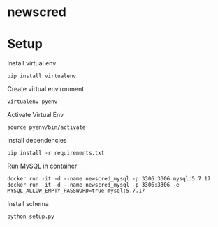 # newscred


Setup
======

Install virtual env
```
pip install virtualenv
```


Create virtual environment
```
virtualenv pyenv
```

Activate Virtual Env
```
source pyenv/bin/activate
```

install dependencies

```
pip install -r requirements.txt
```

Run MySQL in container
```
docker run -it -d --name newscred_mysql -p 3306:3306 mysql:5.7.17
docker run -it -d --name newscred_mysql -p 3306:3306 -e MYSQL_ALLOW_EMPTY_PASSWORD=true mysql:5.7.17
```

Install schema
```
python setup.py
```
